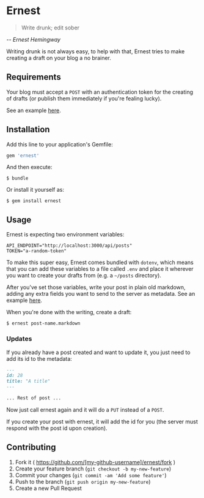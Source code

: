 # Ernest

> Write drunk; edit sober

-- *Ernest Hemingway*

Writing drunk is not always easy, to help with that, Ernest tries to make creating a draft on your blog a no brainer.

## Requirements

Your blog must accept a `POST` with an authentication token for the creating of drafts (or publish them immediately if you're fealing lucky).

See an example [here](https://github.com/groupbuddies/gb-blog).

## Installation

Add this line to your application's Gemfile:

```ruby
gem 'ernest'
```

And then execute:

    $ bundle

Or install it yourself as:

    $ gem install ernest

## Usage

Ernest is expecting two environment variables:

```
API_ENDPOINT="http://localhost:3000/api/posts"
TOKEN="a-random-token"
```

To make this super easy, Ernest comes bundled with `dotenv`, which means that you can add these variables to a file called `.env` and place it wherever you want to create your drafts from (e.g. a `~/posts` directory).

After you've set those variables, write your post in plain old markdown, adding any extra fields you want to send to the server as metadata. See an example [here](/examples/post-1.markdown.example).

When you're done with the writing, create a draft:

```
$ ernest post-name.markdown
```

### Updates

If you already have a post created and want to update it, you just need to add
its id to the metadata:

```markdown
---
id: 28
title: "A title"
---

... Rest of post ...
```

Now just call ernest again and it will do a `PUT` instead of a `POST`.

If you create your post with ernest, it will add the id for you (the server must
respond with the post id upon creation).

## Contributing

1. Fork it ( https://github.com/[my-github-username]/ernest/fork )
2. Create your feature branch (`git checkout -b my-new-feature`)
3. Commit your changes (`git commit -am 'Add some feature'`)
4. Push to the branch (`git push origin my-new-feature`)
5. Create a new Pull Request
